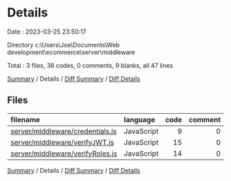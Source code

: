 # Details

Date : 2023-03-25 23:50:17

Directory c:\\Users\\Joe\\Documents\\Web development\\ecommerce\\server\\middleware

Total : 3 files,  38 codes, 0 comments, 9 blanks, all 47 lines

[Summary](results.md) / Details / [Diff Summary](diff.md) / [Diff Details](diff-details.md)

## Files
| filename | language | code | comment | blank | total |
| :--- | :--- | ---: | ---: | ---: | ---: |
| [server/middleware/credentials.js](/server/middleware/credentials.js) | JavaScript | 9 | 0 | 3 | 12 |
| [server/middleware/verifyJWT.js](/server/middleware/verifyJWT.js) | JavaScript | 15 | 0 | 4 | 19 |
| [server/middleware/verifyRoles.js](/server/middleware/verifyRoles.js) | JavaScript | 14 | 0 | 2 | 16 |

[Summary](results.md) / Details / [Diff Summary](diff.md) / [Diff Details](diff-details.md)